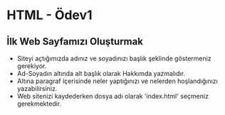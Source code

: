 # HTML - Ödev1
## İlk Web Sayfamızı Oluşturmak

* Siteyi açtığımızda adınız ve soyadınızı başlık şeklinde göstermeniz gerekiyor.
* Ad-Soyadın altında alt başlık olarak Hakkımda yazmalıdır.
* Altına paragraf içerisinde neler yaptığınızı ve nelerden hoşlandığınızı yazabilirsiniz.
* Web sitenizi kaydederken dosya adı olarak 'index.html' seçmeniz gerekmektedir.